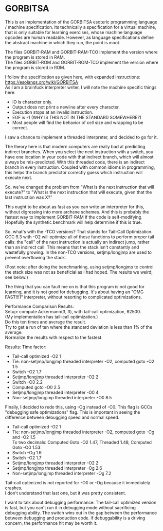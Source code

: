 GORBITSA
========

   This is an implementation of the GORBITSA esoteric programming language / machine specification.
   Its technically a specification for a virtual machine, that is only suitable for learning exercises,
   whose machine language opcodes are human readable.
   However, as language specifications define the abstract machine in which they run, the point is moot.

   The files GORBIT-RAM and GORBIT-RAM-TCO implement the version where the program is stored in RAM.  
   The files GORBIT-ROM and GORBIT-ROM-TCO implement the version where the program is stored in ROM.

   I follow the specification as given here, with expanded instructions: https://esolangs.org/wiki/GORBITSA  
   As I am a brainfuck interpreter writer, I will note the machine specific things here:
* IO is character only.
* Output does not print a newline after every character.
* Execution stops at an invalid instruction.
* EOF is -1 (WHY IS THIS NOT IN THE STANDARD SOMEWHERE?)
* Most people will find the behavior of cell size and wrapping to be correct.

I saw a chance to implement a threaded interpreter, and decided to go for it.

   The theory here is that modern computers are really bad at predicting indirect branches. When you
   select the next instruction with a switch, you have one location in your code with that indirect branch,
   which will almost always be mis-predicted.
   With this threaded code, there is an indirect branch in every instruction. Coupled with common idioms
   in programming, this helps the branch predictor correctly guess which instruction will execute next.

   So, we've changed the problem from "What is the next instruction that will execute?" to "What is the next 
   instruction that will execute, given that the last instruction was X?"

   This ought to be about as fast as you can write an interpreter for this, without digressing into more
   archane schemes. And this is probably the fastest way to implement GORBIT-RAM if the code is self-modifying.
   Hopefully the synthetic benchmark will help determine if this is true.

   So, what's with the -TCO versions? That stands for Tail-Call Optimization. GCC 9.3 with -O2 will optimize
   all of these functions to perform proper tail calls: the "call" of the next instruction is actually an
   indirect jump, rather than an indirect call. This means that the stack isn't constantly and wastefully
   growing. In the non-TCO versions, setjmp/longjmp are used to prevent overflowing the stack.

   (Post note: after doing the benchmarking, using setjmp/longjmp to control the stack size was not as beneficial
   as I had hoped. The results we weird, see below.)

   The thing that you can fault me on is that this program is not good for learning, and it is not good for
   debugging. It's about having an "OMG FAST!!!1" interpreter, without resorting to complicated optimizations.

   Performance Comparison Results:  
   Setup: compute Ackermann(3, 3), with tail-call optimization, 62500.  
      (My implementation has tail-call optimization.)  
      Do this ten times and average the result.  
         Try to get a run of ten where the standard deviation is less than 1% of the average.  
      Normalize the results with respect to the fastest.  

   Results:                                                                               Time factor:
* Tail-call optimized -O2                                                             1
* Tie: non-setjmp/longjmp threaded interpreter -O2, computed goto -O2                 1.5
* Switch -O2                                                                          1.7
* Setjmp/longjmp threaded interpreter -O2                                             2
* Switch -O0                                                                          2.2
* Computed goto -O0                                                                   2.5
* Setjmp/longjmp threaded interpreter -O0                                             4
* Non-setjmp/longjmp threaded interpreter -O0                                         8.5

Finally, I decided to redo this, using -Og instead of -O0.
         This flag is GCCs "debugging safe optimizations" flag.
         This is important in seeing the difference between debugging speed and normal speed.
* Tail-call optimized -O2                                                             1
* Tie: non-setjmp/longjmp threaded interpreter -O2, computed goto -Og and -O2         1.5  
         To two decimals: Computed Goto -O2 1.47, Threaded 1.48, Computed Goto -O0 1.53
* Switch -Og                                                                          1.6
* Switch -O2                                                                          1.7
* Setjmp/longjmp threaded interpreter -O2                                             2
* Setjmp/longjmp threaded interpreter -Og                                             2.6
* Non-setjmp/longjmp threaded interpreter -Og                                         7.2

Tail-call optimized is not reported for -O0 or -Og because it immediately crashes.  
I don't understand that last one, but it was pretty consistent.

   I want to talk about debugging performance. The tail-call optimized version is fast,
   but you can't run it in debugging mode without sacrificing debugging ability.
   The switch wins out in the gap between the performance between debugging and production
   code. If debuggability is a driving concern, the performance hit may be worth it.
